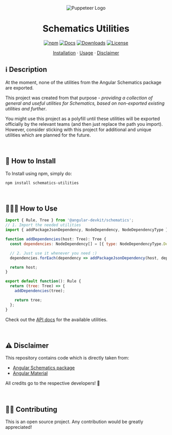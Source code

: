 <p align="center">
  <img src="https://github.com/nitayneeman/schematics-utilities/blob/master/images/logo.png?raw=true" alt="Puppeteer Logo">
</p>

<h1 align="center">Schematics Utilities</h1>

<p align="center">
  <a href="https://www.npmjs.com/package/schematics-utilities"><img src="https://img.shields.io/npm/v/schematics-utilities.svg?colorB=cb3837" alt="npm"></a>
  <a href="https://nitayneeman.github.io/schematics-utilities/"><img src="https://img.shields.io/badge/docs-typedoc-green.svg" alt="Docs"></a>
  <a href="https://www.npmjs.com/package/schematics-utilities"><img src="https://img.shields.io/npm/dt/schematics-utilities?color=blue" alt="Downloads"></a>
  <a href="https://github.com/nitayneeman/schematics-utilities/blob/master/LICENSE"><img src="https://img.shields.io/badge/license-MIT-lightgray.svg" alt="License"></a>
</p>

<p align="center">
  <a href="https://github.com/nitayneeman/schematics-utilities#how-to-install">Installation</a> ·
  <a href="https://github.com/nitayneeman/schematics-utilities#how-to-use">Usage</a> ·
  <a href="https://github.com/nitayneeman/schematics-utilities#disclaimer">Disclaimer</a>
</p>

## ℹ️️ Description

At the moment, none of the utilities from the Angular Schematics package are exported.

This project was created from that purpose - _providing a collection of general and useful utilities for Schematics, based on non-exported existing utilities and further_.

You might use this project as a polyfill until these utilities will be exported officially by the relevant teams (and then just replace the path you import). However, consider sticking with this project for additional and unique utilities which are planned for the future.

<br>

## 🔧 How to Install

To Install using npm, simply do:

```
npm install schematics-utilities
```

<br>

## 👨🏻‍🏫 How to Use

```javascript
import { Rule, Tree } from '@angular-devkit/schematics';
// 1. Import the needed utilities
import { addPackageJsonDependency, NodeDependency, NodeDependencyType } from 'schematics-utilities';

function addDependencies(host: Tree): Tree {
  const dependencies: NodeDependency[] = [{ type: NodeDependencyType.Default, version: '4.17.10', name: 'lodash-es' }];

  // 2. Just use it whenever you need :)
  dependencies.forEach(dependency => addPackageJsonDependency(host, dependency));

  return host;
}

export default function(): Rule {
  return (tree: Tree) => {
    addDependencies(tree);

    return tree;
  };
}
```

Check out the [API docs](https://nitayneeman.github.io/schematics-utilities/) for the available utilities.

<br>

## ⚠️️ Disclaimer

This repository contains code which is directly taken from:

- [Angular Schematics package](https://github.com/angular/angular-cli/tree/master/packages/schematics)
- [Angular Material](https://github.com/angular/components/tree/master/src/cdk/schematics/utils)

All credits go to the respective developers! 👏

<br>

## 💁🏻 Contributing

This is an open source project. Any contribution would be greatly appreciated!
